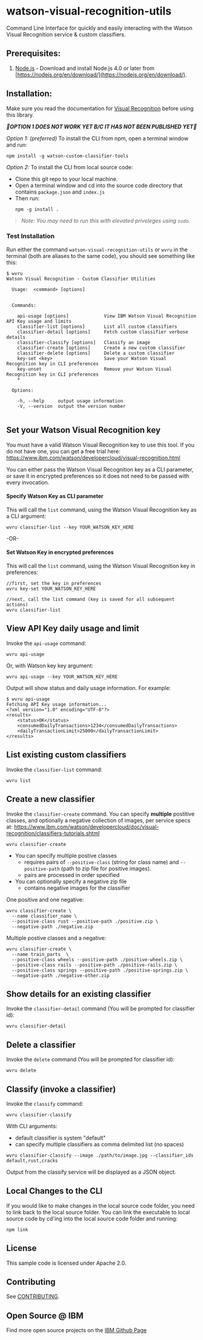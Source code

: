 # watson-visual-recognition-utils

Command Line Interface for quickly and easily interacting with the Watson Visual Recognition service & custom classifiers.  


## Prerequisites:

1. [Node.js](https://nodejs.org/en/download/) - Download and install Node.js 4.0 or later from [https://nodejs.org/en/download/](https://nodejs.org/en/download/).

## Installation:

Make sure you read the documentation for [Visual Recognition](https://www.ibm.com/watson/developercloud/doc/visual-recognition/index.shtml) before using this library.

***&#x1F534;OPTION 1 DOES NOT WORK YET B/C IT HAS NOT BEEN PUBLISHED YET&#x1F534;***

*Option 1: (preferred)* To install the CLI from npm, open a terminal window and run:

```
npm install -g watson-custom-classifier-tools
```


*Option 2:* To install the CLI from local source code: 

* Clone this git repo to your local machine.
* Open a terminal window and cd into the source code directory that contains `package.json` and `index.js`  
* Then run:
  ```
  npm -g install .
  ```

> *Note: You may need to run this with elevated priveleges using `sudo`.*

### Test Installation

Run either the command `watson-visual-recognition-utils` or `wvru` in the terminal (both are aliases to the same code), you should see something like this:

```
$ wvru
Watson Visual Recognition - Custom Classifier Utilities

  Usage:  <command> [options]


  Commands:

    api-usage [options]             View IBM Watson Visual Recognition API Key usage and limits
    classifier-list [options]       List all custom classifiers
    classifier-detail [options]     Fetch custom classifier verbose details
    classifier-classify [options]   Classify an image
    classifier-create [options]     Create a new custom classifier
    classifier-delete [options]     Delete a custom classifier
    key-set <key>                   Save your Watson Visual Recognition key in CLI preferences
    key-unset                       Remove your Watson Visual Recognition key in CLI preferences
    *

  Options:

    -h, --help     output usage information
    -V, --version  output the version number


```


## Set your Watson Visual Recognition key

You must have a valid Watson Visual Recognition key to use this tool.  If you do not have one, you can get a free trial here: https://www.ibm.com/watson/developercloud/visual-recognition.html

You can either pass the Watson Visual Recognition key as a CLI parameter, or save it in encrypted preferences so it does not need to be passed with every invocation.

#### Specify Watson Key as CLI parameter
This will call the `list` command, using the Watson Visual Recognition key as a CLI argument:

```
wvru classifier-list --key YOUR_WATSON_KEY_HERE
```

-OR-

#### Set Watson Key in encrypted preferences
This will call the `list` command, using the Watson Visual Recognition key in preferences:

```
//first, set the key in preferences
wvru key-set YOUR_WATSON_KEY_HERE

//next, call the list command (key is saved for all subsequent actions) 
wvru classifier-list
```


## View API Key daily usage and limit
Invoke the `api-usage` command:

```
wvru api-usage
```

Or, with Watson key key argument:

```
wvru api-usage --key YOUR_WATSON_KEY_HERE
```

Output will show status and daily usage information.  For example:

```
$ wvru api-usage
Fetching API Key usage information...
<?xml version="1.0" encoding="UTF-8"?>
<results>
    <status>OK</status>
    <consumedDailyTransactions>1234</consumedDailyTransactions>
    <dailyTransactionLimit>25000</dailyTransactionLimit>
</results>
```


## List existing custom classifiers

Invoke the `classifier-list` command:

```
wvru list
```


## Create a new classifier

Invoke the `classifier-create` command.  You can specify **multiple** postitive classes, and optionally a negative collection of images, per service specs at: https://www.ibm.com/watson/developercloud/doc/visual-recognition/classifiers-tutorials.shtml

```
wvru classifier-create
```


* You can specify multiple postive classes
  * requires pairs of `--positive-class` (string for class name) and `--positive-path` (path to zip file for positive images).  
  * pairs are processed in order specified
* You can optionally specify a negative zip file 
  * contains negative images for the classifier

One positive and one negative:
```
wvru classifier-create \
  --name classifier_name \
  --positive-class rust --positive-path ./positive.zip \ 
  --negative-path ./negative.zip
```

Multiple postive classes and a negative:
```
wvru classifier-create \
  --name train_parts  \
  --positive-class wheels --positive-path ./positive-wheels.zip \
  --positive-class rails --positive-path ./positive-rails.zip \
  --positive-class springs --positive-path ./positive-springs.zip \ 
  --negative-path ./negative-other.zip
```


## Show details for an existing classifier

Invoke the `classifier-detail` command (You will be prompted for classifier id):

```
wvru classifier-detail
```


## Delete a classifier

Invoke the `delete` command (You will be prompted for classifier id):

```
wvru delete
```


## Classify (invoke a classifier)
Invoke the `classify` command:

```
wvru classifier-classify
```

With CLI arguments:

* default classifier is system "default"
* can specify multiple classifiers as comma delimited list (no spaces)

```
wvru classifier-classify --image ./path/to/image.jpg --classifier_ids default,rust,cracks  
```

Output from the classify service will be displayed as a JSON object.




## Local Changes to the CLI

If you would like to make changes in the local source code folder, you need to link back to the local source folder.   You can link the executable to local source code by cd'ing into the local source code folder and running:

```
npm link
```


## License

This sample code is licensed under Apache 2.0.

## Contributing

See [CONTRIBUTING](.github/CONTRIBUTING.md).

## Open Source @ IBM
Find more open source projects on the [IBM Github Page](http://ibm.github.io/)
